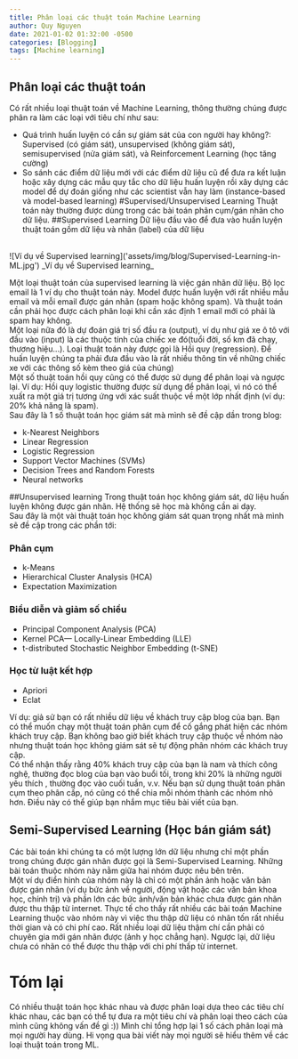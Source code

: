 ```yaml
---
title: Phân loại các thuật toán Machine Learning
author: Quy Nguyen
date: 2021-01-02 01:32:00 -0500
categories: [Blogging]
tags: [Machine learning]
---
```


## Phân loại các thuật toán
Có rất nhiều loại thuật toán về Machine Learning, thông thường chúng được phân ra làm các loại với tiêu chí như sau:
* Quá trình huấn luyện có cần sự giám sát của con người hay không?: Supervised (có giám sát), unsupervised (không giám sát), semisupervised (nửa giám sát), và Reinforcement Learning (học tăng cường)
* So sánh các điểm dữ liệu mới với các điểm dữ liệu cũ để đưa ra kết luận hoặc xây dựng các mẫu quy tắc cho dữ liệu huấn luyện rồi xây dựng các model để dự đoán giống như các scientist vẫn hay làm (instance-based và model-based learning)
#Supervised/Unsupervised Learning
Thuật toán này thường được dùng trong các bài toán phân cụm/gán nhãn cho dữ liệu.
##Supervised Learning
Dữ liệu đầu vào để đưa vào huấn luyện thuật toán gồm dữ liệu và nhãn (label) của dữ liệu
<br>
![Ví dụ về Supervised learning]('assets/img/blog/Supervised-Learning-in-ML.jpg')
_Ví dụ về Supervised learning_

Một loại thuật toán của supervised learning là việc gán nhãn dữ liệu. Bộ lọc email là 1 ví dụ cho thuật toán này. Model được huấn luyện với rất nhiều mẫu email và mỗi email được gán nhãn (spam hoặc không spam). Và thuật toán cần phải học được cách phân loại khi cần xác định 1 email mới có phải là spam hay không.
<br>
Một loại nữa đó là dự đoán giá trị số đầu ra (output), ví dụ như giá xe ô tô với đầu vào (input) là các thuộc tính của chiếc xe đó(tuổi đời, số km đã chạy, thương hiệu...). Loại thuật toán này được gọi là Hồi quy (regression). Để huấn luyện chúng ta phải đưa đầu vào là rất nhiều thông tin về những chiếc xe với các thông số kèm theo giá của chúng)
<br>
Một số thuật toán hồi quy cũng có thể được sử dụng để phân loại và ngược lại. Ví dụ: Hồi quy logistic thường được sử dụng để phân loại, vì nó có thể xuất ra một giá trị tương ứng với xác suất thuộc về một lớp nhất định (ví dụ: 20% khả năng là spam).
<br>
Sau đây là 1 số thuật toán học giám sát mà mình sẽ đề cập dần trong blog:
* k-Nearest Neighbors
* Linear Regression
* Logistic Regression
* Support Vector Machines (SVMs)
* Decision Trees and Random Forests
* Neural networks

##Unsupervised learning
Trong thuật toán học không giám sát, dữ liệu huấn luyện không được gán nhãn. Hệ thống sẽ học mà không cần ai dạy.
<br>
Sau đây là một vài thuật toán học không giám sát quan trọng nhất mà mình sẽ đề cập trong các phần tới:
### Phân cụm
- k-Means
- Hierarchical Cluster Analysis (HCA)
- Expectation Maximization
### Biểu diễn và giảm số chiều
- Principal Component Analysis (PCA)
- Kernel PCA— Locally-Linear Embedding (LLE)
- t-distributed Stochastic Neighbor Embedding (t-SNE)
### Học từ luật kết hợp
- Apriori
- Eclat

Ví dụ: giả sử bạn có rất nhiều dữ liệu về khách truy cập blog của bạn. Bạn có thể muốn chạy một thuật toán phân cụm để cố gắng phát hiện các nhóm khách truy cập. Bạn không bao giờ biết khách truy cập thuộc về nhóm nào nhưng thuật toán học không giám sát sẽ tự động phân nhóm các khách truy cập.
<br>
Có thể nhận thấy rằng 40% khách truy cập của bạn là nam và thích công nghệ, thường đọc blog của bạn vào buổi tối, trong khi 20% là những người yêu thích , thường đọc vào cuối tuần, v.v. Nếu bạn sử dụng thuật toán phân cụm theo phân cấp, nó cũng có thể chia mỗi nhóm thành các nhóm nhỏ hơn. Điều này có thể giúp bạn nhắm mục tiêu bài viết của bạn.

## Semi-Supervised Learning (Học bán giám sát)
Các bài toán khi chúng ta có một lượng lớn dữ liệu nhưng chỉ một phần trong chúng được gán nhãn được gọi là Semi-Supervised Learning. Những bài toán thuộc nhóm này nằm giữa hai nhóm được nêu bên trên.
<br>
Một ví dụ điển hình của nhóm này là chỉ có một phần ảnh hoặc văn bản được gán nhãn (ví dụ bức ảnh về người, động vật hoặc các văn bản khoa học, chính trị) và phần lớn các bức ảnh/văn bản khác chưa được gán nhãn được thu thập từ internet. Thực tế cho thấy rất nhiều các bài toán Machine Learning thuộc vào nhóm này vì việc thu thập dữ liệu có nhãn tốn rất nhiều thời gian và có chi phí cao. Rất nhiều loại dữ liệu thậm chí cần phải có chuyên gia mới gán nhãn được (ảnh y học chẳng hạn). Ngược lại, dữ liệu chưa có nhãn có thể được thu thập với chi phí thấp từ internet.
# Tóm lại
Có nhiều thuật toán học khác nhau và được phân loại dựa theo các tiêu chí khác nhau, các bạn có thể tự đưa ra một tiêu chí và phân loại theo cách của mình cũng không vấn đề gì :)) Mình chỉ tổng hợp lại 1 số cách phân loại mà mọi người hay dùng. Hi vọng qua bài viết này mọi người sẽ hiểu thêm về các loại thuật toán trong ML.
